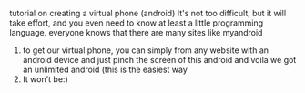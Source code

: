tutorial on creating a virtual phone (android)
It's not too difficult, but it will take effort, and you even need to know at least a little programming language. 
everyone knows that there are many sites like myandroid 
1. to get our virtual phone, you can simply from any website with an android device and just pinch the screen of this android and voila we got an unlimited android (this is the easiest way
2. It won't be:)
